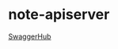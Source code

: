 # note-apiserver
[SwaggerHub](https://app.swaggerhub.com/apis/notacademy/NotAcademyPublic/1.0.0#free)